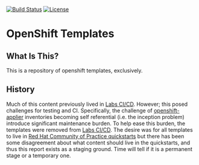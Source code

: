 [![Build Status](https://travis-ci.org/redhat-cop/openshift-templates.svg?branch=master)](https://travis-ci.org/redhat-cop/openshift-templates)
[![License](https://img.shields.io/hexpm/l/plug.svg?maxAge=2592000)]()

# OpenShift Templates

## What Is This?
This is a repository of openshift templates, exclusively.

## History
Much of this content previously lived in [Labs CI/CD](https://github.com/rht-labs/labs-ci-cd). However; this posed challenges for testing and CI. Specifically, the challenge of [openshift-applier](https://github.com/redhat-cop/openshift-applier) inventories becoming self referential (i.e. the inception problem) introduce significant maintenance burden. To help ease this burden, the templates were removed from [Labs CI/CD](https://github.com/rht-labs/labs-ci-cd). The desire was for all templates to live in [Red Hat Community of Practice quickstarts](https://github.com/redhat-cop/containers-quickstarts) but there has been some disagreement about what content should live in the quickstarts, and thus this report exists as a staging ground. Time will tell if it is a permanent stage or a temporary one.
